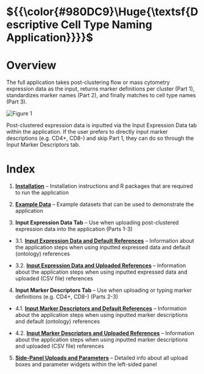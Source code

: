 
# ${{\color{#980DC9}\Huge{\textsf{Descriptive Cell Type Naming Application}}}}\$ 

# Overview
The full application takes post-clustering flow or mass cytometry expression data as the input, returns marker definitions per cluster (Part 1), standardizes marker names (Part 2), and finally matches to cell type names (Part 3). 

![Figure 1](https://github.com/user-attachments/assets/fd6ec134-f358-43cd-b891-cce9790c5bf2)


Post-clustered expression data is inputted via the Input Expression Data tab within the application. If the user prefers to directly input marker descriptions (e.g. CD4+, CD8-) and skip Part 1, they can do so through the Input Marker Descriptors tab.


# Index
1. **[Installation](https://github.com/AmandaRT18/work-in-progress/wiki/1.-Installation)** – Installation instructions and R packages that are required to run the application  

2. **[Example Data](https://github.com/AmandaRT18/work-in-progress/wiki/2.-Example-Data)** – Example datasets that can be used to demonstrate the application   

3. **Input Expression Data Tab** – Use when uploading post-clustered expression data into the application (Parts 1-3)  

* 3.1. **[Input Expression Data and Default References](https://github.com/AmandaRT18/work-in-progress/wiki/3.1.-Input-Expression-Data-and-Default-References)** – Information about the application steps when using inputted expressed data and default (ontology) references
  
* 3.2. **[Input Expression Data and Uploaded References](https://github.com/AmandaRT18/work-in-progress/wiki/3.2.-Input-Expression-Data-and-Uploaded-References)** – Information about the application steps when using inputted expressed data and uploaded (CSV file) references
  
4. **Input Marker Descriptors Tab** – Use when uploading or typing marker definitions (e.g. CD4+, CD8-) (Parts 2-3)  

* 4.1. **[Input Marker Descriptors and Default References](https://github.com/AmandaRT18/work-in-progress/wiki/4.1.-Input-Marker-Descriptors-and-Default-References)** – Information about the application steps when using inputted marker descriptions and default (ontology) references  

* 4.2. **[Input Marker Descriptors and Uploaded References](https://github.com/AmandaRT18/work-in-progress/wiki/4.2.-Input-Marker-Descriptors-and-Uploaded-References)** – Information about the application steps when using inputted marker descriptions and uploaded (CSV file) references  

5. **[Side-Panel Uploads and Parameters](https://github.com/AmandaRT18/work-in-progress/wiki/5.-Side-Panel-Uploads-and-Parameters)** – Detailed info about all upload boxes and parameter widgets within the left-sided panel  
